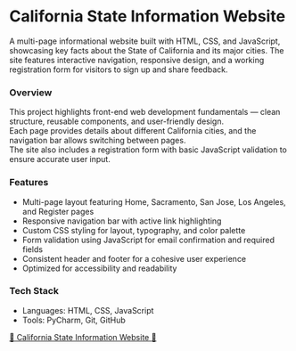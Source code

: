 # California State Information Website

A multi-page informational website built with HTML, CSS, and JavaScript, showcasing key facts about the State of California and its major cities. The site features interactive navigation, responsive design, and a working registration form for visitors to sign up and share feedback.

### Overview
This project highlights front-end web development fundamentals — clean structure, reusable components, and user-friendly design.  
Each page provides details about different California cities, and the navigation bar allows switching between pages.  
The site also includes a registration form with basic JavaScript validation to ensure accurate user input.

### Features
- Multi-page layout featuring Home, Sacramento, San Jose, Los Angeles, and Register pages  
- Responsive navigation bar with active link highlighting  
- Custom CSS styling for layout, typography, and color palette  
- Form validation using JavaScript for email confirmation and required fields  
- Consistent header and footer for a cohesive user experience  
- Optimized for accessibility and readability  

### Tech Stack
- Languages: HTML, CSS, JavaScript  
- Tools: PyCharm, Git, GitHub  

[🌴 California State Information Website 🌴](https://rainaregawi.github.io/California-State-Information-Website/)

